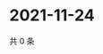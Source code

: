 # 2021-11-24

共 0 条

<!-- BEGIN WEIBO -->
<!-- 最后更新时间 Wed Nov 24 2021 16:17:28 GMT+0800 (China Standard Time) -->

<!-- END WEIBO -->
